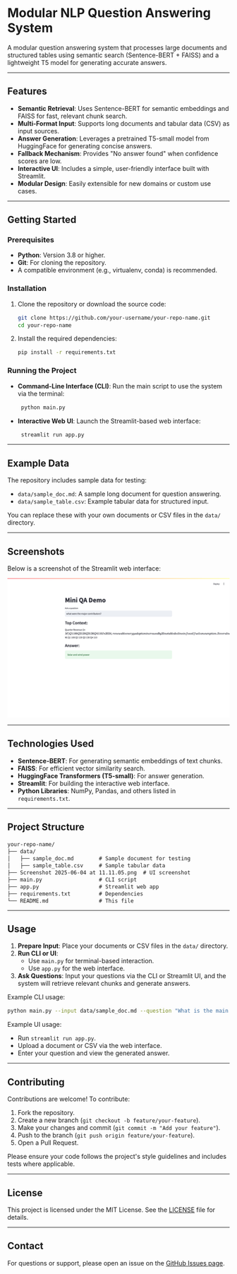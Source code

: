 # Modular NLP Question Answering System

A modular question answering system that processes large documents and structured tables using semantic search (Sentence-BERT + FAISS) and a lightweight T5 model for generating accurate answers.

---

## Features

- **Semantic Retrieval**: Uses Sentence-BERT for semantic embeddings and FAISS for fast, relevant chunk search.
- **Multi-Format Input**: Supports long documents and tabular data (CSV) as input sources.
- **Answer Generation**: Leverages a pretrained T5-small model from HuggingFace for generating concise answers.
- **Fallback Mechanism**: Provides "No answer found" when confidence scores are low.
- **Interactive UI**: Includes a simple, user-friendly interface built with Streamlit.
- **Modular Design**: Easily extensible for new domains or custom use cases.

---

## Getting Started

### Prerequisites

- **Python**: Version 3.8 or higher.
- **Git**: For cloning the repository.
- A compatible environment (e.g., virtualenv, conda) is recommended.

### Installation

1. Clone the repository or download the source code:
   ```bash
   git clone https://github.com/your-username/your-repo-name.git
   cd your-repo-name
   ```

2. Install the required dependencies:
   ```bash
   pip install -r requirements.txt
   ```

### Running the Project

- **Command-Line Interface (CLI)**:
  Run the main script to use the system via the terminal:
  ```bash
   python main.py
   ```

- **Interactive Web UI**:
  Launch the Streamlit-based web interface:
  ```bash
   streamlit run app.py
   ```

---

## Example Data

The repository includes sample data for testing:

- `data/sample_doc.md`: A sample long document for question answering.
- `data/sample_table.csv`: Example tabular data for structured input.

You can replace these with your own documents or CSV files in the `data/` directory.

---

## Screenshots

Below is a screenshot of the Streamlit web interface:

![Streamlit UI](Screenshot%202025-06-04%20at%2011.11.05.png)

---

## Technologies Used

- **Sentence-BERT**: For generating semantic embeddings of text chunks.
- **FAISS**: For efficient vector similarity search.
- **HuggingFace Transformers (T5-small)**: For answer generation.
- **Streamlit**: For building the interactive web interface.
- **Python Libraries**: NumPy, Pandas, and others listed in `requirements.txt`.

---

## Project Structure

```
your-repo-name/
├── data/
│   ├── sample_doc.md        # Sample document for testing
│   ├── sample_table.csv     # Sample tabular data
├── Screenshot 2025-06-04 at 11.11.05.png  # UI screenshot
├── main.py                  # CLI script
├── app.py                   # Streamlit web app
├── requirements.txt         # Dependencies
└── README.md                # This file
```

---

## Usage

1. **Prepare Input**: Place your documents or CSV files in the `data/` directory.
2. **Run CLI or UI**:
   - Use `main.py` for terminal-based interaction.
   - Use `app.py` for the web interface.
3. **Ask Questions**: Input your questions via the CLI or Streamlit UI, and the system will retrieve relevant chunks and generate answers.

Example CLI usage:
```bash
python main.py --input data/sample_doc.md --question "What is the main topic?"
```

Example UI usage:
- Run `streamlit run app.py`.
- Upload a document or CSV via the web interface.
- Enter your question and view the generated answer.

---

## Contributing

Contributions are welcome! To contribute:

1. Fork the repository.
2. Create a new branch (`git checkout -b feature/your-feature`).
3. Make your changes and commit (`git commit -m "Add your feature"`).
4. Push to the branch (`git push origin feature/your-feature`).
5. Open a Pull Request.

Please ensure your code follows the project's style guidelines and includes tests where applicable.

---

## License

This project is licensed under the MIT License. See the [LICENSE](LICENSE) file for details.

---

## Contact

For questions or support, please open an issue on the [GitHub Issues page](https://github.com/your-username/your-repo-name/issues).